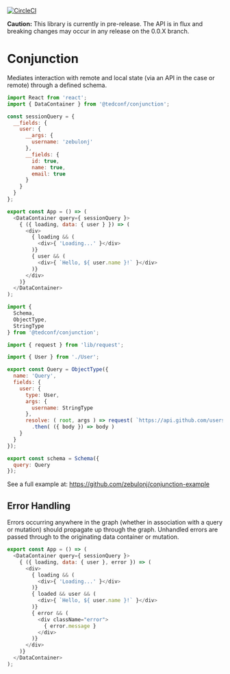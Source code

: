 [![CircleCI](https://circleci.com/gh/tedconf/conjunction.svg?style=svg)](https://circleci.com/gh/tedconf/conjunction)

**Caution:** This library is currently in pre-release. The API is in flux and breaking changes may occur in any release on the 0.0.X branch.

# Conjunction

Mediates interaction with remote and local state (via an API in the case or remote) through a defined schema.

```js
import React from 'react';
import { DataContainer } from '@tedconf/conjunction';

const sessionQuery = {
  __fields: {
    user: {
      __args: {
        username: 'zebulonj'
      },
      __fields: {
        id: true,
        name: true,
        email: true
      }
    }
  }
};

export const App = () => (
  <DataContainer query={ sessionQuery }>
    { ({ loading, data: { user } }) => (
      <div>
        { loading && (
          <div>{ 'Loading...' }</div>
        )}
        { user && (
          <div>{ `Hello, ${ user.name }!` }</div>
        )}
      </div>
    )}
  </DataContainer>
);
```

```js
import {
  Schema,
  ObjectType,
  StringType
} from '@tedconf/conjunction';

import { request } from 'lib/request';

import { User } from './User';

export const Query = ObjectType({
  name: 'Query',
  fields: {
    user: {
      type: User,
      args: {
        username: StringType
      },
      resolve: ( root, args ) => request( `https://api.github.com/users/${ args.username }` )
        .then( ({ body }) => body )
    }
  }
});

export const schema = Schema({
  query: Query
});
```

See a full example at: https://github.com/zebulonj/conjunction-example

## Error Handling

Errors occurring anywhere in the graph (whether in association with a query or mutation) should
propagate up through the graph. Unhandled errors are passed through to the originating data container or
mutation.

```js
export const App = () => (
  <DataContainer query={ sessionQuery }>
    { ({ loading, data: { user }, error }) => (
      <div>
        { loading && (
          <div>{ 'Loading...' }</div>
        )}
        { loaded && user && (
          <div>{ `Hello, ${ user.name }!` }</div>
        )}
        { error && (
          <div className="error">
            { error.message }
          </div>
        )}
      </div>
    )}
  </DataContainer>
);
```
